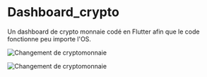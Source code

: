 # Dashboard_crypto

Un dashboard de crypto monnaie codé en Flutter afin que le code fonctionne peu importe l'OS. 


![Changement de cryptomonnaie ](https://github.com/user-attachments/assets/0b4ca099-826f-49a6-8452-8eb016afc7d7)



![Changement de cryptomonnaie ](https://github.com/user-attachments/assets/ee45ccc5-f705-4c99-892b-da42fd71760e)
